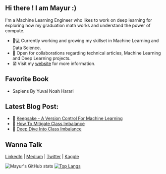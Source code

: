 ## Hi there ! I am Mayur :)

I'm a Machine Learning Engineer who likes to work on deep learning for exploring how my graduation math works and understand the power of compute.

   * 👨💻 Currently working and growing my skillset in Machine Learning and Data Science.
   * 🤝 Open for collaborations regarding technical articles, Machine Learning and Deep Learning projects.
   * **☑** Visit my [website](https://mayurji.github.io/) for more information.

## Favorite Book
   * Sapiens By Yuval Noah Harari

## Latest Blog Post:
   * 📑 [Keepsake - A Version Control For Machine Learning](mayurji.github.io/machine-learning/keepsake)
   * 📑 [How To Mitigate Class Imbalance](https://mayurji.github.io/machine-learning/class_imbalance_2)
   * 📑 [Deep Dive Into Class Imbalance](mayurji.github.io/machine-learning/class_imbalance)
   
  
   
## Wanna Talk 

 [LinkedIn](http://linkedin.com/in/mayur-jain-ds/) | [Medium](https://medium.com/@mayur87545) | [Twitter](https://twitter.com/mayur__22/) | [Kaggle](https://www.kaggle.com/mayurjain)
 
 ![Mayur's GitHub stats](https://github-readme-stats.vercel.app/api?username=mayurji&count_private=true&show_icons=true&theme=radical)
 [![Top Langs](https://github-readme-stats.vercel.app/api/top-langs/?username=mayurji&layout=compact)](https://github.com/mayurji/github-readme-stats)

